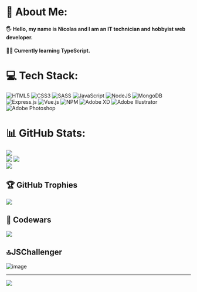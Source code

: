 # 💫 About Me:
#### 🖐 Hello, my name is Nicolas and I am an IT technician and hobbyist web developer.
#### 👨‍🎓 Currently learning TypeScript.


# 💻 Tech Stack:
![HTML5](https://img.shields.io/badge/html5-%23E34F26.svg?style=for-the-badge&logo=html5&logoColor=white) ![CSS3](https://img.shields.io/badge/css3-%231572B6.svg?style=for-the-badge&logo=css3&logoColor=white) ![SASS](https://img.shields.io/badge/SASS-hotpink.svg?style=for-the-badge&logo=SASS&logoColor=white) ![JavaScript](https://img.shields.io/badge/javascript-%23323330.svg?style=for-the-badge&logo=javascript&logoColor=%23F7DF1E) ![NodeJS](https://img.shields.io/badge/node.js-6DA55F?style=for-the-badge&logo=node.js&logoColor=white) ![MongoDB](https://img.shields.io/badge/MongoDB-%234ea94b.svg?style=for-the-badge&logo=mongodb&logoColor=white)   
 ![Express.js](https://img.shields.io/badge/express.js-%23404d59.svg?style=for-the-badge&logo=express&logoColor=%2361DAFB)  ![Vue.js](https://img.shields.io/badge/vuejs-%2335495e.svg?style=for-the-badge&logo=vuedotjs&logoColor=%234FC08D) ![NPM](https://img.shields.io/badge/NPM-%23000000.svg?style=for-the-badge&logo=npm&logoColor=white)  ![Adobe XD](https://img.shields.io/badge/Adobe%20XD-470137?style=for-the-badge&logo=Adobe%20XD&logoColor=#FF61F6) ![Adobe Illustrator](https://img.shields.io/badge/adobeillustrator-%23FF9A00.svg?style=for-the-badge&logo=adobeillustrator&logoColor=white) ![Adobe Photoshop](https://img.shields.io/badge/adobephotoshop-%2331A8FF.svg?style=for-the-badge&logo=adobephotoshop&logoColor=white) 
  
# 📊 GitHub Stats:
![](https://activity-graph.herokuapp.com/graph?username=NicolasWebDeveloper&bg_color=0f2d3d&color=1cadfb&line=1cadfb&point=1cadfb&area=true&hide_border=true)<br/>
![](https://github-readme-stats.vercel.app/api?username=NicolasWebDeveloper&theme=tokyonight&hide_border=false&include_all_commits=true&count_private=true)
![](https://github-readme-streak-stats.herokuapp.com/?user=NicolasWebDeveloper&theme=tokyonight&hide_border=false)<br/>
![](https://github-readme-stats.vercel.app/api/top-langs/?username=NicolasWebDeveloper&theme=tokyonight&hide_border=false&include_all_commits=true&count_private=true&layout=compact&langs_count=10)

## 🏆 GitHub Trophies
![](https://github-profile-trophy.vercel.app/?username=NicolasWebDeveloper&theme=dracula&no-frame=false&no-bg=true&margin-w=4)

## 👤 Codewars
![](https://www.codewars.com/users/NicolasWebDeveloper/badges/large)

## 🔝JSChallenger

![image](https://user-images.githubusercontent.com/90062200/192048148-144f5bcd-8dae-41bd-9847-33a50cf84a13.png)

---
[![](https://visitcount.itsvg.in/api?id=NicolasWebDeveloper&icon=0&color=0)](https://visitcount.itsvg.in)
